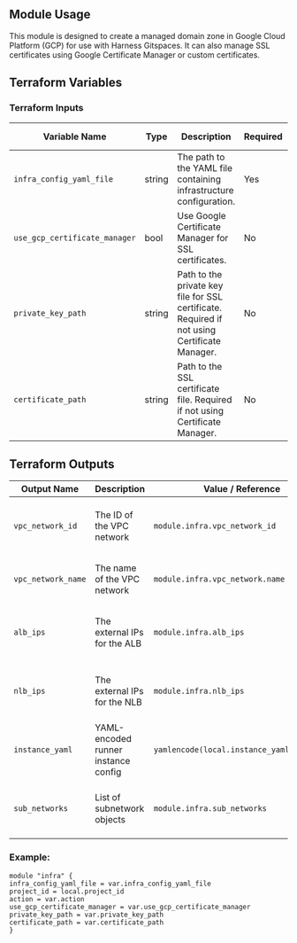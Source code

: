 ## Module Usage
This module is designed to create a managed domain zone in Google Cloud Platform (GCP) for use with Harness Gitspaces. It can also manage SSL certificates using Google Certificate Manager or custom certificates.
## Terraform Variables
### Terraform Inputs
| Variable Name                 | Type   | Description                                                                                  | Required | Default / Validation                                               |
| ----------------------------- | ------ | -------------------------------------------------------------------------------------------- | -------- | ------------------------------------------------------------------ |
| `infra_config_yaml_file`      | string | The path to the YAML file containing infrastructure configuration.                           | Yes      | —                                                                  |
| `use_gcp_certificate_manager` | bool   | Use Google Certificate Manager for SSL certificates.                                         | No       | `true`                                                             |
| `private_key_path`            | string | Path to the private key file for SSL certificate. Required if not using Certificate Manager. | No       | `""`                                                               |
| `certificate_path`            | string | Path to the SSL certificate file. Required if not using Certificate Manager.                 | No       | `""`                                                               |


## Terraform Outputs

| Output Name        | Description                         | Value / Reference                         | Notes                            |
| ------------------ | ----------------------------------- | ----------------------------------------- | -------------------------------- |
| `vpc_network_id`   | The ID of the VPC network           | `module.infra.vpc_network_id`             | Used to identify the created VPC |
| `vpc_network_name` | The name of the VPC network         | `module.infra.vpc_network.name`           | Human-readable VPC name          |
| `alb_ips`          | The external IPs for the ALB        | `module.infra.alb_ips`                    | List of IPs assigned to the ALB  |
| `nlb_ips`          | The external IPs for the NLB        | `module.infra.nlb_ips`                    | List of IPs assigned to the NLB  |
| `instance_yaml`    | YAML-encoded runner instance config | `yamlencode(local.instance_yaml_content)` | Encoded YAML structure for VMs   |
| `sub_networks`     | List of subnetwork objects          | `module.infra.sub_networks`               | Contains subnet ID, region, etc. |

### Example:
```hcl
module "infra" {
infra_config_yaml_file = var.infra_config_yaml_file
project_id = local.project_id
action = var.action
use_gcp_certificate_manager = var.use_gcp_certificate_manager
private_key_path = var.private_key_path
certificate_path = var.certificate_path
}
```